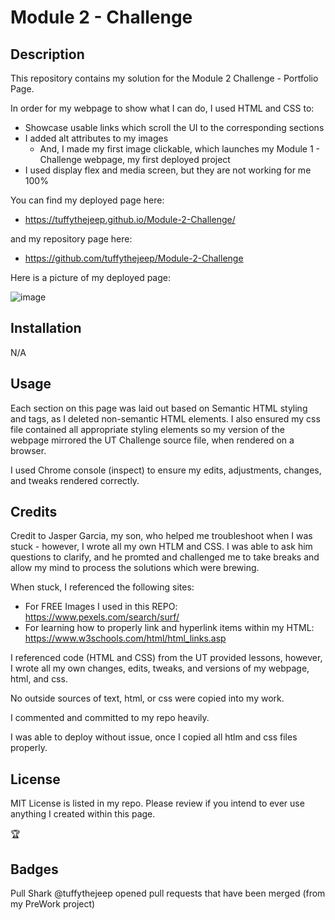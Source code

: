 # Module 2 - Challenge

## Description

This repository contains my solution for the Module 2 Challenge - Portfolio Page.

In order for my webpage to show what I can do, I used HTML and CSS to:

- Showcase usable links which scroll the UI to the corresponding sections
- I added alt attributes to my images
    - And, I made my first image clickable, which launches my Module 1 - Challenge webpage, my first deployed  project
- I used display flex and media screen, but they are not working for me 100%

You can find my deployed page here:

- <https://tuffythejeep.github.io/Module-2-Challenge/>

and my repository page here:
- <https://github.com/tuffythejeep/Module-2-Challenge>

Here is a picture of my deployed page:

![image](https://github.com/tuffythejeep/Module-2-Challenge/assets/167649421/7747266d-62c0-4da8-8b0c-99e7a8638048)

## Installation

N/A

## Usage

Each section on this page was laid out based on Semantic HTML styling and tags, as I deleted non-semantic HTML elements. I also ensured my css file contained all appropriate styling elements so my version of the webpage mirrored the UT Challenge source file, when rendered on a browser.

I used Chrome console (inspect) to ensure my edits, adjustments, changes, and tweaks rendered correctly.

## Credits

Credit to Jasper Garcia, my son, who helped me troubleshoot when I was stuck - however, I wrote all my own HTLM and CSS. I was able to ask him questions to clarify, and he promted and challenged me to take breaks and allow my mind to process the solutions which were brewing.

When stuck, I referenced the following sites:

- For FREE Images I used in this REPO: <https://www.pexels.com/search/surf/>
- For learning how to properly link and hyperlink items within my HTML: <https://www.w3schools.com/html/html_links.asp>

I referenced code (HTML and CSS) from the UT provided lessons, however, I wrote all my own changes, edits, tweaks, and versions of my webpage, html, and css.

No outside sources of text, html, or css were copied into my work.

I commented and committed to my repo heavily.

I was able to deploy without issue, once I copied all htlm and css files properly.

## License

MIT License is listed in my repo. Please review if you intend to ever use anything I created within this page.

🏆

## Badges

Pull Shark
@tuffythejeep opened pull requests that have been merged (from my PreWork project)
